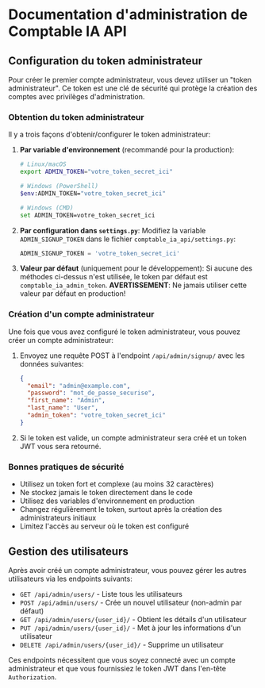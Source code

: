 # Documentation d'administration de Comptable IA API

## Configuration du token administrateur

Pour créer le premier compte administrateur, vous devez utiliser un "token administrateur". Ce token est une clé de sécurité qui protège la création des comptes avec privilèges d'administration.

### Obtention du token administrateur

Il y a trois façons d'obtenir/configurer le token administrateur:

1. **Par variable d'environnement** (recommandé pour la production):
   ```bash
   # Linux/macOS
   export ADMIN_TOKEN="votre_token_secret_ici"
   
   # Windows (PowerShell)
   $env:ADMIN_TOKEN="votre_token_secret_ici"
   
   # Windows (CMD)
   set ADMIN_TOKEN=votre_token_secret_ici
   ```

2. **Par configuration dans `settings.py`**:
   Modifiez la variable `ADMIN_SIGNUP_TOKEN` dans le fichier `comptable_ia_api/settings.py`:
   ```python
   ADMIN_SIGNUP_TOKEN = 'votre_token_secret_ici'
   ```

3. **Valeur par défaut** (uniquement pour le développement):
   Si aucune des méthodes ci-dessus n'est utilisée, le token par défaut est `comptable_ia_admin_token`.
   **AVERTISSEMENT**: Ne jamais utiliser cette valeur par défaut en production!

### Création d'un compte administrateur

Une fois que vous avez configuré le token administrateur, vous pouvez créer un compte administrateur:

1. Envoyez une requête POST à l'endpoint `/api/admin/signup/` avec les données suivantes:
   ```json
   {
     "email": "admin@example.com",
     "password": "mot_de_passe_securise",
     "first_name": "Admin",
     "last_name": "User",
     "admin_token": "votre_token_secret_ici"
   }
   ```

2. Si le token est valide, un compte administrateur sera créé et un token JWT vous sera retourné.

### Bonnes pratiques de sécurité

- Utilisez un token fort et complexe (au moins 32 caractères)
- Ne stockez jamais le token directement dans le code
- Utilisez des variables d'environnement en production
- Changez régulièrement le token, surtout après la création des administrateurs initiaux
- Limitez l'accès au serveur où le token est configuré

## Gestion des utilisateurs

Après avoir créé un compte administrateur, vous pouvez gérer les autres utilisateurs via les endpoints suivants:

- `GET /api/admin/users/` - Liste tous les utilisateurs
- `POST /api/admin/users/` - Crée un nouvel utilisateur (non-admin par défaut)
- `GET /api/admin/users/{user_id}/` - Obtient les détails d'un utilisateur
- `PUT /api/admin/users/{user_id}/` - Met à jour les informations d'un utilisateur
- `DELETE /api/admin/users/{user_id}/` - Supprime un utilisateur

Ces endpoints nécessitent que vous soyez connecté avec un compte administrateur et que vous fournissiez le token JWT dans l'en-tête `Authorization`.
